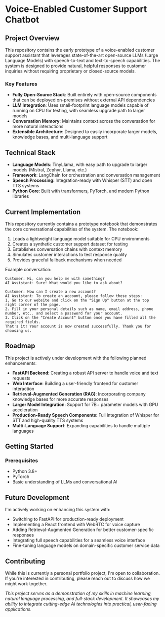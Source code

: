 # Voice-Enabled Customer Support Chatbot

## Project Overview

This repository contains the early prototype of a voice-enabled customer support assistant that leverages state-of-the-art open-source LLMs (Large Language Models) with speech-to-text and text-to-speech capabilities. The system is designed to provide natural, helpful responses to customer inquiries without requiring proprietary or closed-source models.

### Key Features

- **Fully Open-Source Stack**: Built entirely with open-source components that can be deployed on-premises without external API dependencies
- **LLM Integration**: Uses small-footprint language models capable of running on CPU for testing, with seamless upgrade path to larger models
- **Conversation Memory**: Maintains context across the conversation for more natural interactions
- **Extensible Architecture**: Designed to easily incorporate larger models, knowledge bases, and multi-language support

## Technical Stack

- **Language Models**: TinyLlama, with easy path to upgrade to larger models (Mistral, Zephyr, Llama, etc.)
- **Framework**: LangChain for orchestration and conversation management
- **Speech Processing**: Integration-ready with Whisper (STT) and open TTS systems
- **Python Core**: Built with transformers, PyTorch, and modern Python libraries

## Current Implementation

This repository currently contains a prototype notebook that demonstrates the core conversational capabilities of the system. The notebook:

1. Loads a lightweight language model suitable for CPU environments
2. Creates a synthetic customer support dataset for testing
3. Establishes conversation chains with context memory
4. Simulates customer interactions to test response quality
5. Provides graceful fallback mechanisms when needed

Example conversation:

```
Customer: Hi, can you help me with something?
AI Assistant: Sure! What would you like to ask about?

Customer: How can I create a new account?
AI Assistant: To create an account, please follow these steps:
1. Go to our website and click on the "Sign Up" button at the top right corner of the page. 
2. Fill in your personal details such as name, email address, phone number, etc., and select a password for your account. 
3. Click on the "Create Account" button once you have filled all the required fields. 
That's it! Your account is now created successfully. Thank you for choosing us.
```

## Roadmap

This project is actively under development with the following planned enhancements:

- **FastAPI Backend**: Creating a robust API server to handle voice and text requests
- **Web Interface**: Building a user-friendly frontend for customer interaction
- **Retrieval-Augmented Generation (RAG)**: Incorporating company knowledge bases for more accurate responses
- **Larger Model Integration**: Support for 7B+ parameter models with GPU acceleration
- **Production-Ready Speech Components**: Full integration of Whisper for STT and high-quality TTS systems
- **Multi-Language Support**: Expanding capabilities to handle multiple languages

## Getting Started

### Prerequisites

- Python 3.8+
- PyTorch
- Basic understanding of LLMs and conversational AI

## Future Development

I'm actively working on enhancing this system with:

- Switching to FastAPI for production-ready deployment
- Implementing a React frontend with WebRTC for voice capture
- Adding Retrieval-Augmented Generation for better customer-specific responses
- Integrating full speech capabilities for a seamless voice interface
- Fine-tuning language models on domain-specific customer service data

## Contributing

While this is currently a personal portfolio project, I'm open to collaboration. If you're interested in contributing, please reach out to discuss how we might work together.

*This project serves as a demonstration of my skills in machine learning, natural language processing, and full-stack development. It showcases my ability to integrate cutting-edge AI technologies into practical, user-facing applications.*
